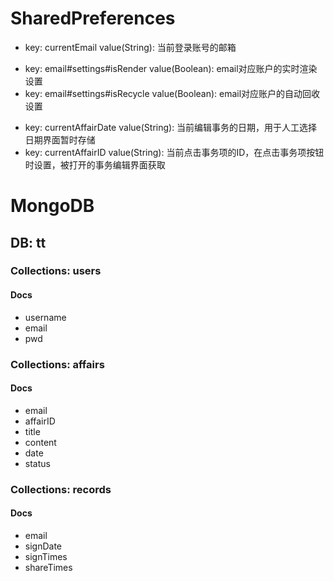 # SharedPreferences
 <!-- * key: email#username value(String): email对应的用户名
 * key: email#pwd value(String): email对应的密码 -->
 * key: currentEmail value(String): 当前登录账号的邮箱
 <!-- * key: email#signDate value(String): email对应的最近打卡日期
 * key: email#signTimes value(Int): email对应的连续打卡次数
 * key: email#delAffairNum value(Int): email对应的删除事务数
 * key: email#socialTimes value(Int): email对应的分享次数 -->
 * key: email#settings#isRender value(Boolean): email对应账户的实时渲染设置
 * key: email#settings#isRecycle value(Boolean): email对应账户的自动回收设置
 <!-- * key: email#affairID=(事件创建时间)#title value(String): email对应账户下标识为affairID的事件标题
 * key: email#affairID=(事件创建时间)#content value(String): email对应账户下标识为affairID的事件内容 xxxxx
 * key: email#affairID=(事件创建时间)#date value(String): email对应账户下标识为affairID的事件日期
 * key: email#affairID=(事件创建时间)#status value(Boolean): email对应账户下标识为affairID的事件是否完成(true 已完成，false 未完成) -->
 <!-- * key: email#affairIDList value(String[]): email对应账户下注册的所有事件affairID(事件创建时间,...) -->
 * key: currentAffairDate value(String): 当前编辑事务的日期，用于人工选择日期界面暂时存储
 * key: currentAffairID value(String): 当前点击事务项的ID，在点击事务项按钮时设置，被打开的事务编辑界面获取

# MongoDB
## DB: tt
### Collections: users
#### Docs
- username
- email
- pwd
### Collections: affairs
#### Docs
- email
- affairID
- title
- content
- date
- status
### Collections: records
#### Docs
- email
- signDate
- signTimes
- shareTimes